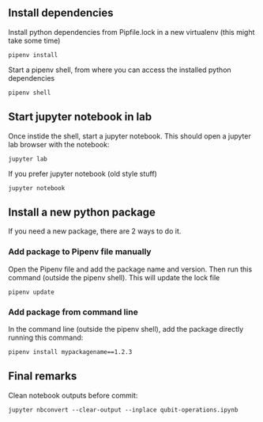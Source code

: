 ## Install dependencies

Install python dependencies from Pipfile.lock in a new virtualenv (this might take some time)

```buildoutcfg
pipenv install
```


Start a pipenv shell, from where you can access the installed python dependencies 
   
```buildoutcfg
pipenv shell
```

## Start jupyter notebook in lab

Once instide the shell, start a jupyter notebook. This should open a jupyter lab browser with the notebook:

```buildoutcfg
jupyter lab
```

If you prefer jupyter notebook (old style stuff)
```buildoutcfg
jupyter notebook
```


## Install a new python package 

If you need a new package, there are 2 ways to do it. 

### Add package to Pipenv file manually

Open the Pipenv file and add the package name and version. Then run this command (outside the pipenv shell). This will update the lock file

```buildoutcfg
pipenv update
```

### Add package from command line

In the command line (outside the pipenv shell), add the package directly running this command:

```
pipenv install mypackagename==1.2.3
```


## Final remarks

Clean notebook outputs before commit:

```buildoutcfg
jupyter nbconvert --clear-output --inplace qubit-operations.ipynb
```

